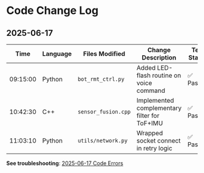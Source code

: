 # Code Change Log

## 2025-06-17

| Time     | Language | Files Modified      | Change Description                           | Test Status | Notes/Result    |
| -------- | -------- | ------------------- | -------------------------------------------- | ----------- | --------------- |
| 09:15:00 | Python   | `bot_rmt_ctrl.py`   | Added LED-flash routine on voice command     | ✅ Passed    | 100% coverage   |
| 10:42:30 | C++      | `sensor_fusion.cpp` | Implemented complementary filter for ToF+IMU | ✅ Passed    | Stable at 50 Hz |
| 11:03:10 | Python   | `utils/network.py`  | Wrapped socket connect in retry logic        | ✅ Passed    | Reconnect OK    |

**See troubleshooting**: [2025-06-17 Code Errors](code-error-log.md#2025-06-17)
